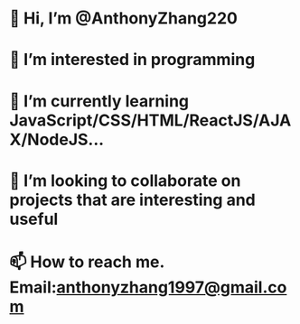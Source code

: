 # 👋 Hi, I’m @AnthonyZhang220
# 👀 I’m interested in programming
# 🌱 I’m currently learning JavaScript/CSS/HTML/ReactJS/AJAX/NodeJS...
# 💞️ I’m looking to collaborate on projects that are interesting and useful
# 📫 How to reach me. Email:anthonyzhang1997@gmail.com

<!---
AnthonyZhang220/AnthonyZhang220 is a ✨ special ✨ repository because its `README.md` (this file) appears on your GitHub profile.
You can click the Preview link to take a look at your changes.
--->
